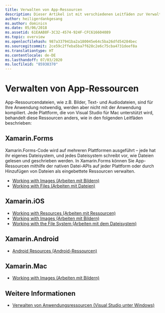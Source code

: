 ```yaml
---
title: Verwalten von App-Ressourcen
description: Dieser Artikel ist mit verschiedenen Leitfäden zur Verwaltung von App-Ressourcen für eine Vielzahl von Plattformen in Visual Studio für Mac verknüpft.
author: heiligerdankgesang
ms.author: dominicn
ms.date: 05/06/2018
ms.assetid: 61EAAB8F-3C32-4574-924F-CFC616604089
ms.topic: overview
ms.openlocfilehash: 987a337941ba2a180045e64c5ba26dfd54284bec
ms.sourcegitcommit: 2ce59c2ffeba5ba7f628c2e6c75cba4731deef8a
ms.translationtype: HT
ms.contentlocale: de-DE
ms.lasthandoff: 07/03/2020
ms.locfileid: "85938370"
---
```

# <a name="managing-app-resources"></a>Verwalten von App-Ressourcen

App-Ressourcendateien, wie z.B. Bilder, Text- und Audiodateien, sind für Ihre Anwendung notwendig, werden aber nicht mit der Anwendung kompiliert. Jede Plattform, die von Visual Studio für Mac unterstützt wird, behandelt diese Ressourcen anders, wie in den folgenden Leitfäden beschrieben:

## <a name="xamarinforms"></a>Xamarin.Forms

Xamarin.Forms-Code wird auf mehreren Plattformen ausgeführt – jede hat ihr eigenes Dateisystem, und jedes Dateisystem schreibt vor, wie Dateien gelesen und geschrieben werden. In Xamarin.Forms können Sie App-Ressourcen mithilfe der nativen Datei-APIs auf jeder Plattform oder durch Hinzufügen von Dateien als eingebettete Ressourcen verwalten.

* [Working with Images (Arbeiten mit Bildern)](https://developer.xamarin.com/guides/xamarin-forms/user-interface/images/)
* [Working with Files (Arbeiten mit Dateien)]( https://developer.xamarin.com/guides/xamarin-forms/application-fundamentals/files/)

## <a name="xamarinios"></a>Xamarin.iOS

* [Working with Resources (Arbeiten mit Ressourcen)](https://developer.xamarin.com/guides/ios/application_fundamentals/working_with_resources/)
* [Working with Images (Arbeiten mit Bildern)](https://developer.xamarin.com/guides/ios/application_fundamentals/working_with_images/)
* [Working with the File System (Arbeiten mit dem Dateisystem)](https://developer.xamarin.com/guides/ios/application_fundamentals/working_with_the_file_system/)

## <a name="xamarinandroid"></a>Xamarin.Android

* [Android Resources (Android-Ressourcen)](https://developer.xamarin.com/guides/android/application_fundamentals/resources_in_android/)

## <a name="xamarinmac"></a>Xamarin.Mac

* [Working with Images (Arbeiten mit Bildern)](https://developer.xamarin.com/guides/mac/application_fundamentals/working-with-images/)

## <a name="see-also"></a>Weitere Informationen

- [Verwalten von Anwendungsressourcen (Visual Studio unter Windows)](/visualstudio/ide/managing-application-resources-dotnet)